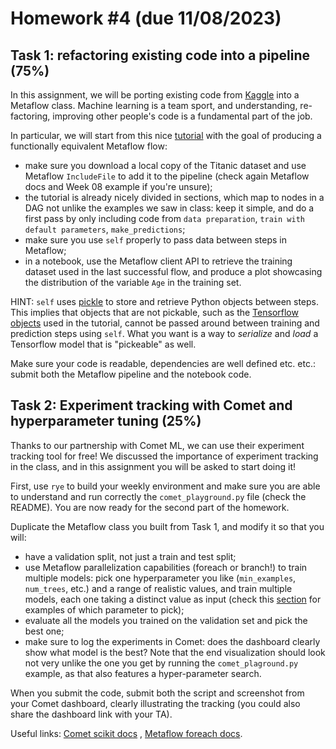 # Homework #4 (due 11/08/2023)

## Task 1: refactoring existing code into a pipeline (75%)

In this assignment, we will be porting existing code from [Kaggle](https://www.kaggle.com/code/gusthema/titanic-competition-w-tensorflow-decision-forests) into a Metaflow class. Machine learning is a team sport, and understanding, re-factoring, improving other people's code is a fundamental part of the job.

In particular, we will start from this nice [tutorial](https://www.kaggle.com/code/gusthema/titanic-competition-w-tensorflow-decision-forests) with the goal of producing a functionally equivalent Metaflow flow:

* make sure you download a local copy of the Titanic dataset and use Metaflow `IncludeFile` to add it to the pipeline (check again Metaflow docs and  Week 08 example if you're unsure);
* the tutorial is already nicely divided in sections, which map to nodes in a DAG not unlike the examples we saw in class: keep it simple, and do a first pass by only including code from `data preparation`, `train with default parameters`, `make_predictions`;
* make sure you use `self` properly to pass data between steps in Metaflow;
* in a notebook, use the Metaflow client API to retrieve the training dataset used in the last successful flow, and produce a plot showcasing the distribution of the variable `Age` in the training set.

HINT: `self` uses [pickle](https://docs.python.org/3/library/pickle.html) to store and retrieve Python objects between steps. This implies that objects that are not pickable, such as the [Tensorflow objects](https://stackoverflow.com/questions/71492778/how-to-save-tensorflow-model-to-pickle-file) used in the tutorial, cannot be passed around between training and prediction steps using `self`. What you want is a way to _serialize_ and _load_ a Tensorflow model that is "pickeable" as well.

Make sure your code is readable, dependencies are well defined etc. etc.: submit both the Metaflow pipeline and the notebook code.

## Task 2: Experiment tracking with Comet and hyperparameter tuning (25%)

Thanks to our partnership with Comet ML, we can use their experiment tracking tool for free! We discussed the importance of experiment tracking in the class, and in this assignment you will be asked to start doing it!

First, use `rye` to build your weekly environment and make sure you are able to understand and run correctly the `comet_playground.py` file (check the README). You are now ready for the second part of the homework.

Duplicate the Metaflow class you built from Task 1, and modify it so that you will:

* have a validation split, not just a train and test split;
* use Metaflow parallelization capabilities (foreach or branch!) to train multiple models: pick one hyperparameter you like (`min_examples`, `num_trees`, etc.) and a range of realistic values, and train multiple models, each one taking a distinct value as input (check this [section](https://www.kaggle.com/code/gusthema/titanic-competition-w-tensorflow-decision-forests#Train-model-with-improved-default-parameters) for examples of which parameter to pick);
* evaluate all the models you trained on the validation set and pick the best one;
* make sure to log the experiments in Comet: does the dashboard clearly show what model is the best? Note that the end visualization should look not very unlike the one you get by running the `comet_plaground.py` example, as that also features a hyper-parameter search.

When you submit the code, submit both the script and screenshot from your Comet dashboard, clearly illustrating the tracking (you could also share the dashboard link with your TA).

Useful links: [Comet scikit docs](https://www.comet.com/docs/v2/integrations/ml-frameworks/scikit-learn/)
, [Metaflow foreach docs](https://docs.metaflow.org/metaflow/basics).
